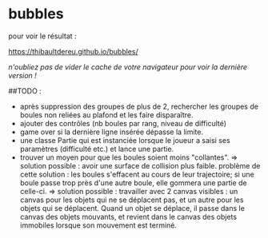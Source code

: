 # bubbles

pour voir le résultat :

https://thibaultdereu.github.io/bubbles/

*n'oubliez pas de vider le cache de votre navigateur pour voir la dernière version !*


##TODO : 
 - après suppression des groupes de plus de 2, rechercher les groupes de boules non reliées au plafond et les faire disparaître.
 - ajouter des contrôles (nb boules par rang, niveau de difficulté)
 - game over si la dernière ligne insérée dépasse la limite.
 - une classe Partie qui est instanciée lorsque le joueur a saisi
 ses paramètres (difficulté etc.) et lance une partie.
 - trouver un moyen pour que les boules soient moins "collantes".
   => solution possible : avoir une surface de collision plus faible. 
   problème de cette solution : les boules s'effacent au cours de leur trajectoire; si une boule passe trop près d'une autre boule, elle gommera une partie de celle-ci.
   => solution possible : travailler avec 2 canvas visibles : un canvas pour les objets qui ne se déplacent pas, et un autre pour les objets qui se déplacent. Quand un objet se déplace, il passe dans le canvas des objets mouvants, et revient dans le canvas des objets immobiles lorsque son mouvement est terminé.
